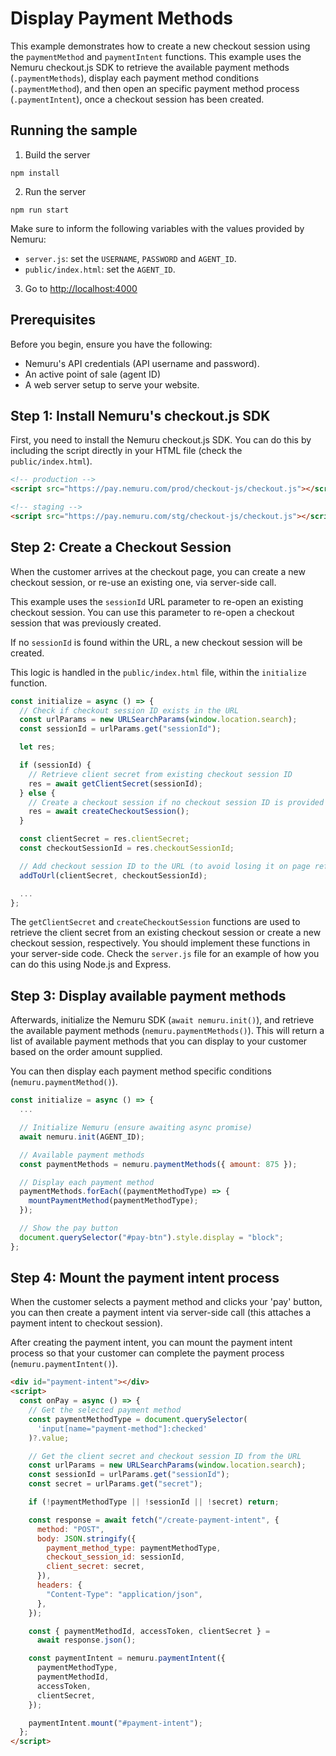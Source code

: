 # Display Payment Methods

This example demonstrates how to create a new checkout session using the `paymentMethod` and `paymentIntent` functions. This example uses the Nemuru checkout.js SDK to retrieve the available payment methods (`.paymentMethods`), display each payment method conditions (`.paymentMethod`), and then open an specific payment method process (`.paymentIntent`), once a checkout session has been created.

## Running the sample

1. Build the server

```shell
npm install
```

2. Run the server

```shell
npm run start
```

Make sure to inform the following variables with the values provided by Nemuru:

- `server.js`: set the `USERNAME`, `PASSWORD` and `AGENT_ID`.
- `public/index.html`: set the `AGENT_ID`.

3. Go to [http://localhost:4000](http://localhost:4000)

## Prerequisites

Before you begin, ensure you have the following:

- Nemuru's API credentials (API username and password).
- An active point of sale (agent ID)
- A web server setup to serve your website.

## Step 1: Install Nemuru's checkout.js SDK

First, you need to install the Nemuru checkout.js SDK. You can do this by including the script directly in your HTML file (check the `public/index.html`).

```html
<!-- production -->
<script src="https://pay.nemuru.com/prod/checkout-js/checkout.js"></script>

<!-- staging -->
<script src="https://pay.nemuru.com/stg/checkout-js/checkout.js"></script>
```

## Step 2: Create a Checkout Session

When the customer arrives at the checkout page, you can create a new checkout session, or re-use an existing one, via server-side call.

This example uses the `sessionId` URL parameter to re-open an existing checkout session. You can use this parameter to re-open a checkout session that was previously created.

If no `sessionId` is found within the URL, a new checkout session will be created.

This logic is handled in the `public/index.html` file, within the `initialize` function.

```javascript
const initialize = async () => {
  // Check if checkout session ID exists in the URL
  const urlParams = new URLSearchParams(window.location.search);
  const sessionId = urlParams.get("sessionId");

  let res;

  if (sessionId) {
    // Retrieve client secret from existing checkout session ID
    res = await getClientSecret(sessionId);
  } else {
    // Create a checkout session if no checkout session ID is provided
    res = await createCheckoutSession();
  }

  const clientSecret = res.clientSecret;
  const checkoutSessionId = res.checkoutSessionId;

  // Add checkout session ID to the URL (to avoid losing it on page refresh and reusing it)
  addToUrl(clientSecret, checkoutSessionId);

  ...
};
```

The `getClientSecret` and `createCheckoutSession` functions are used to retrieve the client secret from an existing checkout session or create a new checkout session, respectively. You should implement these functions in your server-side code. Check the `server.js` file for an example of how you can do this using Node.js and Express.

## Step 3: Display available payment methods

Afterwards, initialize the Nemuru SDK (`await nemuru.init()`), and retrieve the available payment methods (`nemuru.paymentMethods()`). This will return a list of available payment methods that you can display to your customer based on the order amount supplied.

You can then display each payment method specific conditions (`nemuru.paymentMethod()`).

```javascript
const initialize = async () => {
  ...

  // Initialize Nemuru (ensure awaiting async promise)
  await nemuru.init(AGENT_ID);

  // Available payment methods
  const paymentMethods = nemuru.paymentMethods({ amount: 875 });

  // Display each payment method
  paymentMethods.forEach((paymentMethodType) => {
    mountPaymentMethod(paymentMethodType);
  });

  // Show the pay button
  document.querySelector("#pay-btn").style.display = "block";
};
```

## Step 4: Mount the payment intent process

When the customer selects a payment method and clicks your 'pay' button, you can then create a payment intent via server-side call (this attaches a payment intent to checkout session).

After creating the payment intent, you can mount the payment intent process so that your customer can complete the payment process (`nemuru.paymentIntent()`).

```html
<div id="payment-intent"></div>
<script>
  const onPay = async () => {
    // Get the selected payment method
    const paymentMethodType = document.querySelector(
      'input[name="payment-method"]:checked'
    )?.value;

    // Get the client secret and checkout session ID from the URL
    const urlParams = new URLSearchParams(window.location.search);
    const sessionId = urlParams.get("sessionId");
    const secret = urlParams.get("secret");

    if (!paymentMethodType || !sessionId || !secret) return;

    const response = await fetch("/create-payment-intent", {
      method: "POST",
      body: JSON.stringify({
        payment_method_type: paymentMethodType,
        checkout_session_id: sessionId,
        client_secret: secret,
      }),
      headers: {
        "Content-Type": "application/json",
      },
    });

    const { paymentMethodId, accessToken, clientSecret } =
      await response.json();

    const paymentIntent = nemuru.paymentIntent({
      paymentMethodType,
      paymentMethodId,
      accessToken,
      clientSecret,
    });

    paymentIntent.mount("#payment-intent");
  };
</script>
```
